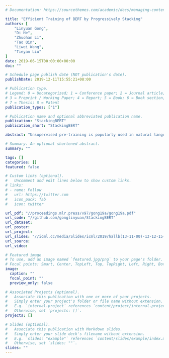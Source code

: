 ```yaml
---
# Documentation: https://sourcethemes.com/academic/docs/managing-content/

title: "Efficient Training of BERT by Progressively Stacking"
authors: [
    "Linyuan Gong",
    "Di He",
    "Zhuohan Li",
    "Tao Qin",
    "Liwei Wang",
    "Tieyan Liu"
]
date: 2019-06-15T00:00:00+00:00
doi: ""

# Schedule page publish date (NOT publication's date).
publishDate: 2019-12-11T15:55:21+08:00

# Publication type.
# Legend: 0 = Uncategorized; 1 = Conference paper; 2 = Journal article;
# 3 = Preprint / Working Paper; 4 = Report; 5 = Book; 6 = Book section;
# 7 = Thesis; 8 = Patent
publication_types: ["1"]

# Publication name and optional abbreviated publication name.
publication: "StackingBERT"
publication_short: "StackingBERT"

abstract: "Unsupervised pre-training is popularly used in natural language processing. By designing proper unsupervised prediction tasks, a deep neural network can be trained and shown to be effective in many downstream tasks. As the data is usually adequate, the model for pre-training is generally huge and contains millions of parameters. Therefore, the training efficiency becomes a critical issue even when using high-performance hardware. In this paper, we explore an efficient training method for the state-of-the-art bidirectional Transformer (BERT) model. By visualizing the self-attention distribution of different layers at different positions in a well-trained BERT model, we find that in most layers, the self-attention distribution will concentrate locally around its position and the start-of-sentence token. Motivating from this, we propose the stacking algorithm to transfer knowledge from a shallow model to a deep model; then we apply stacking progressively to accelerate BERT training. The experimental results showed that the models trained by our training strategy achieve similar performance to models trained from scratch, but our algorithm is much faster."

# Summary. An optional shortened abstract.
summary: ""

tags: []
categories: []
featured: false

# Custom links (optional).
#   Uncomment and edit lines below to show custom links.
# links:
# - name: Follow
#   url: https://twitter.com
#   icon_pack: fab
#   icon: twitter

url_pdf: "//proceedings.mlr.press/v97/gong19a/gong19a.pdf"
url_code: "//github.com/gonglinyuan/StackingBERT"
url_dataset:
url_poster:
url_project:
url_slides: "//icml.cc/media/Slides/icml/2019/hallb(13-11-00)-13-12-15-4936-efficient_train.pdf"
url_source:
url_video:

# Featured image
# To use, add an image named `featured.jpg/png` to your page's folder. 
# Focal points: Smart, Center, TopLeft, Top, TopRight, Left, Right, BottomLeft, Bottom, BottomRight.
image:
  caption: ""
  focal_point: ""
  preview_only: false

# Associated Projects (optional).
#   Associate this publication with one or more of your projects.
#   Simply enter your project's folder or file name without extension.
#   E.g. `internal-project` references `content/project/internal-project/index.md`.
#   Otherwise, set `projects: []`.
projects: []

# Slides (optional).
#   Associate this publication with Markdown slides.
#   Simply enter your slide deck's filename without extension.
#   E.g. `slides: "example"` references `content/slides/example/index.md`.
#   Otherwise, set `slides: ""`.
slides: ""
---
```

